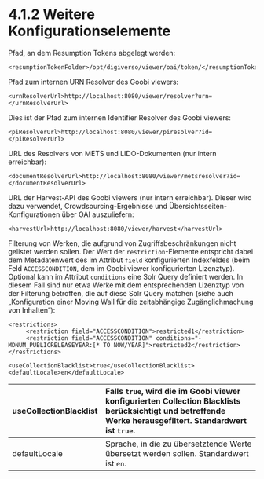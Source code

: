 # 4.1.2 Weitere Konfigurationselemente

Pfad, an dem Resumption Tokens abgelegt werden:

```markup
<resumptionTokenFolder>/opt/digiverso/viewer/oai/token/</resumptionTokenFolder>
```



Pfad zum internen URN Resolver des Goobi viewers:

```markup
<urnResolverUrl>http://localhost:8080/viewer/resolver?urn=</urnResolverUrl>
```



Dies ist der Pfad zum internen Identifier Resolver des Goobi viewers:

```markup
<piResolverUrl>http://localhost:8080/viewer/piresolver?id=</piResolverUrl>
```



URL des Resolvers von METS und LIDO-Dokumenten \(nur intern erreichbar\):

```markup
<documentResolverUrl>http://localhost:8080/viewer/metsresolver?id=</documentResolverUrl>
```



URL der Harvest-API des Goobi viewers \(nur intern erreichbar\). Dieser wird dazu verwendet, Crowdsourcing-Ergebnisse und Übersichtsseiten-Konfigurationen über OAI auszuliefern:

```markup
<harvestUrl>http://localhost:8080/viewer/harvest</harvestUrl>
```



Filterung von Werken, die aufgrund von Zugriffsbeschränkungen nicht gelistet werden sollen. Der Wert der `restriction`-Elemente entspricht dabei dem Metadatenwert des im Attribut `field` konfigurierten Indexfeldes \(beim Feld `ACCESSCONDITION`, dem im Goobi viewer konfigurierten Lizenztyp\). Optional kann im Attribut `conditions` eine Solr Query definiert werden. In diesem Fall sind nur etwa Werke mit dem entsprechenden Lizenztyp von der Filterung betroffen, die auf diese Solr Query matchen \(siehe auch „Konfiguration einer Moving Wall für die zeitabhängige Zugänglichmachung von Inhalten“\):

```markup
<restrictions>
     <restriction field="ACCESSCONDITION">restricted1</restriction>
     <restriction field="ACCESSCONDITION" conditions="-MDNUM_PUBLICRELEASEYEAR:[* TO NOW/YEAR]">restricted2</restriction>
</restrictions>
```



```markup
<useCollectionBlacklist>true</useCollectionBlacklist>
<defaultLocale>en</defaultLocale>
```

| useCollectionBlacklist | Falls `true`, wird die im Goobi viewer konfigurierten Collection Blacklists berücksichtigt und betreffende Werke herausgefiltert. Standardwert ist `true`. |
| :--- | :--- |
| defaultLocale | Sprache, in die zu übersetztende Werte übersetzt werden sollen. Standardwert ist `en`.  |

